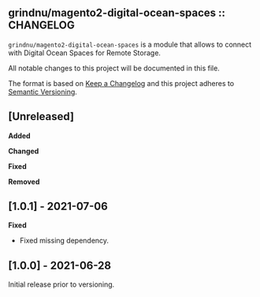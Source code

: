 ## grindnu/magento2-digital-ocean-spaces :: CHANGELOG

`grindnu/magento2-digital-ocean-spaces` is a module that allows to connect with Digital Ocean Spaces for Remote Storage.

All notable changes to this project will be documented in this file.

The format is based on [Keep a Changelog](http://keepachangelog.com/en/1.0.0/)
and this project adheres to [Semantic Versioning](http://semver.org/spec/v2.0.0.html).


## [Unreleased]

**Added**

**Changed**

**Fixed**

**Removed**


## [1.0.1] - 2021-07-06

**Fixed**

- Fixed missing dependency.


## [1.0.0] - 2021-06-28

Initial release prior to versioning.
